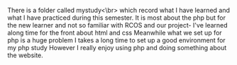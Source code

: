 There is a folder called mystudy<\br>
which record what I have learned and what I have practiced 
during this semester. 
It is most about the php but for the new learner and not so
familiar with RCOS and our project- I've learned along time 
for the front about html and css
Meanwhile what we set up for php is a huge problem I takes a long time to set up a good environment for my php study 
However I really enjoy using php and doing something about the website.
